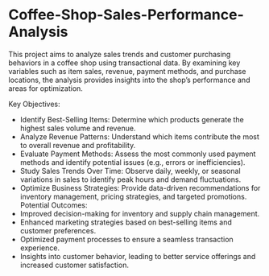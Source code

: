 # Coffee-Shop-Sales-Performance-Analysis
This project aims to analyze sales trends and customer purchasing behaviors in a coffee shop using transactional data. By examining key variables such as item sales, revenue, payment methods, and purchase locations, the analysis provides insights into the shop’s performance and areas for optimization.

Key Objectives:
* Identify Best-Selling Items: Determine which products generate the highest sales volume and revenue.
* Analyze Revenue Patterns: Understand which items contribute the most to overall revenue and profitability.
* Evaluate Payment Methods: Assess the most commonly used payment methods and identify potential issues (e.g., errors or inefficiencies).
* Study Sales Trends Over Time: Observe daily, weekly, or seasonal variations in sales to identify peak hours and demand fluctuations.
* Optimize Business Strategies: Provide data-driven recommendations for inventory management, pricing strategies, and targeted promotions.
Potential Outcomes:
* Improved decision-making for inventory and supply chain management.
* Enhanced marketing strategies based on best-selling items and customer preferences.
* Optimized payment processes to ensure a seamless transaction experience.
* Insights into customer behavior, leading to better service offerings and increased customer satisfaction.
